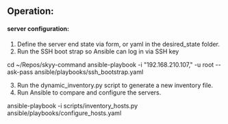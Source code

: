 ## Operation:

#### server configuration:
1. Define the server end state via form, or yaml in the desired_state folder.
2. Run the SSH boot strap so Ansible can log in via SSH key

cd ~/Repos/skyy-command
ansible-playbook -i "192.168.210.107," -u root --ask-pass ansible/playbooks/ssh_bootstrap.yaml

3. Run the dynamic_inventory.py script to generate a new inventory file. 
3. Run Ansible to compare and configure the servers.

ansible-playbook -i scripts/inventory_hosts.py ansible/playbooks/configure_hosts.yaml
